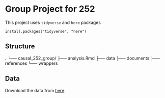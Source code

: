 # Group Project for 252

This project uses `tidyverse` and `here` packages

```install.packages("tidyverse", "here")```

## Structure

.
└── causal_252_group/
    ├── analysis.Rmd
    ├── data
    ├── documents
    ├── references
    └── wrappers
    
## Data

Download the data from [here](https://www.nber.org/research/data/linked-birthinfant-death-cohort-data)
